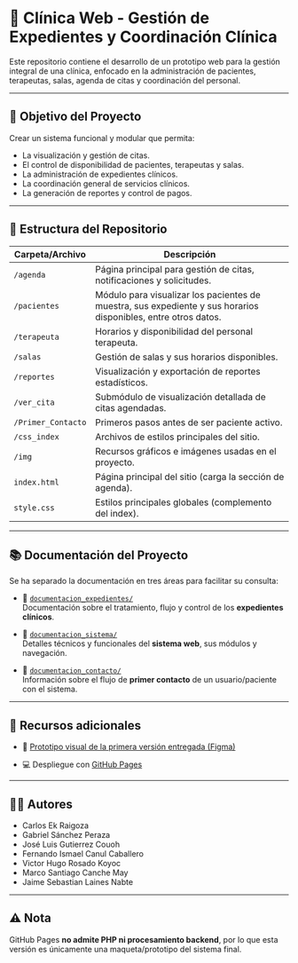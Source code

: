 # 🏥 Clínica Web - Gestión de Expedientes y Coordinación Clínica

Este repositorio contiene el desarrollo de un prototipo web para la gestión integral de una clínica, enfocado en la administración de pacientes, terapeutas, salas, agenda de citas y coordinación del personal.

---

## 📌 Objetivo del Proyecto

Crear un sistema funcional y modular que permita:

- La visualización y gestión de citas.
- El control de disponibilidad de pacientes, terapeutas y salas.
- La administración de expedientes clínicos.
- La coordinación general de servicios clínicos.
- La generación de reportes y control de pagos.

---

## 📁 Estructura del Repositorio

| Carpeta/Archivo       | Descripción |
|------------------------|-------------|
| `/agenda`              | Página principal para gestión de citas, notificaciones y solicitudes. |
| `/pacientes`           | Módulo para visualizar los pacientes de muestra, sus expediente y sus  horarios disponibles, entre otros datos. |
| `/terapeuta`           | Horarios y disponibilidad del personal terapeuta. |
| `/salas`               | Gestión de salas y sus horarios disponibles. |
| `/reportes`            | Visualización y exportación de reportes estadísticos. |
| `/ver_cita`            | Submódulo de visualización detallada de citas agendadas. |
| `/Primer_Contacto`     | Primeros pasos antes de ser paciente activo. |
| `/css_index`           | Archivos de estilos principales del sitio. |
| `/img`                 | Recursos gráficos e imágenes usadas en el proyecto. |
| `index.html`           | Página principal del sitio (carga la sección de agenda). |
| `style.css`            | Estilos principales globales (complemento del index). |

---

## 📚 Documentación del Proyecto

Se ha separado la documentación en tres áreas para facilitar su consulta:

- 📄 [`documentacion_expedientes/`](./documentacion_expedientes)  
  Documentación sobre el tratamiento, flujo y control de los **expedientes clínicos**.

- 📄 [`documentacion_sistema/`](./documentacion_sistema)  
  Detalles técnicos y funcionales del **sistema web**, sus módulos y navegación.

- 📄 [`documentacion_contacto/`](./documentacion_contacto)  
  Información sobre el flujo de **primer contacto** de un usuario/paciente con el sistema.

---

## 🔗 Recursos adicionales

- 🎨 [Prototipo visual de la primera versión entregada (Figma)](https://www.figma.com/design/kp0EV8D1mdzI2OQcKCoEz1/Expedientes_Cl%C3%ADnica?node-id=1051169-107&m=dev&t=eBp5dQeB45w8M59l-1)

- 💻 Despliegue con [GitHub Pages](https://proyectos-vinculacion-fmat.github.io/ClinicaWeb/)

---

## 👨‍💻 Autores

- Carlos Ek Raigoza
- Gabriel Sánchez Peraza
- José Luis Gutierrez Couoh
- Fernando Ismael Canul Caballero
- Victor Hugo Rosado Koyoc
- Marco Santiago Canche May
- Jaime Sebastian Laines Nabte

---

## ⚠️ Nota

GitHub Pages **no admite PHP ni procesamiento backend**, por lo que esta versión es únicamente una maqueta/prototipo del sistema final.
